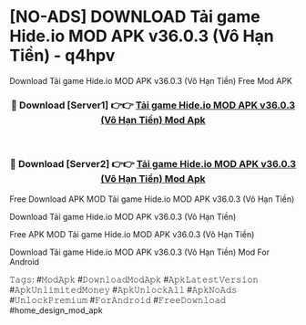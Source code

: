 # [NO-ADS] DOWNLOAD Tải game Hide.io MOD APK v36.0.3 (Vô Hạn Tiền) - q4hpv
Download Tải game Hide.io MOD APK v36.0.3 (Vô Hạn Tiền) Free Mod APK

<div align="center">
<h3>🔴 Download [Server1] 👉👉 <a href="https://apk-comot.site?title=Tải_game_Hide.io_MOD_APK_v36.0.3_(Vô_Hạn_Tiền)">Tải game Hide.io MOD APK v36.0.3 (Vô Hạn Tiền) Mod Apk</a></h3><br>

<h3>🔴 Download [Server2] 👉👉 <a href="https://apk-comot.site?title=Tải_game_Hide.io_MOD_APK_v36.0.3_(Vô_Hạn_Tiền)">Tải game Hide.io MOD APK v36.0.3 (Vô Hạn Tiền) Mod Apk</a></h3>
</div>


Free Download APK MOD Tải game Hide.io MOD APK v36.0.3 (Vô Hạn Tiền)

Download Tải game Hide.io MOD APK v36.0.3 (Vô Hạn Tiền) 

Free APK MOD Tải game Hide.io MOD APK v36.0.3 (Vô Hạn Tiền) 

Download Tải game Hide.io MOD APK v36.0.3 (Vô Hạn Tiền) Mod For Android

𝚃𝚊𝚐𝚜: #𝙼𝚘𝚍𝙰𝚙𝚔 #𝙳𝚘𝚠𝚗𝚕𝚘𝚊𝚍𝙼𝚘𝚍𝙰𝚙𝚔 #𝙰𝚙𝚔𝙻𝚊𝚝𝚎𝚜𝚝𝚅𝚎𝚛𝚜𝚒𝚘𝚗 #𝙰𝚙𝚔𝚄𝚗𝚕𝚒𝚖𝚒𝚝𝚎𝚍𝙼𝚘𝚗𝚎𝚢 #𝙰𝚙𝚔𝚄𝚗𝚕𝚘𝚌𝚔𝙰𝚕𝚕 #𝙰𝚙𝚔𝙽𝚘𝙰𝚍𝚜 #𝚄𝚗𝚕𝚘𝚌𝚔𝙿𝚛𝚎𝚖𝚒𝚞𝚖 #𝙵𝚘𝚛𝙰𝚗𝚍𝚛𝚘𝚒𝚍 #𝙵𝚛𝚎𝚎𝙳𝚘𝚠𝚗𝚕𝚘𝚊𝚍 #home_design_mod_apk